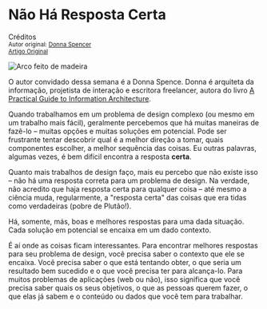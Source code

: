 Não Há Resposta Certa
=====================
Créditos<br/>
<small>Autor original: [Donna Spencer](http://52weeksofux.com/)<br/>[Artigo Original](http://52weeksofux.com/post/694599232/theres-no-right-answer)</small>

![Arco feito de madeira](http://media.tumblr.com/tumblr_l3ym44YWCP1qz7ace.jpg "Arco feito de madeira")

<a href="http://fivesimplesteps.com/" style="float:left;"><img src="http://media.tumblr.com/tumblr_l3ynjkVQ2O1qz7ace.gif" alt=""></a> O autor convidado dessa semana é a Donna Spence. Donna é arquiteta da informação, projetista de interação e escritora freelancer, autora do livro [A Practical Guide to Information Architecture](http://fivesimplesteps.com/books/practical-guide-information-architecture).

Quando trabalhamos em um problema de design complexo (ou mesmo em um trabalho mais fácil), geralmente percebemos que há muitas maneiras de fazê-lo &ndash; muitas opções e muitas soluções em potencial. Pode ser frustrante tentar descobrir qual é a melhor direção a tomar, quais componentes escolher, a melhor sequência das coisas. Eu outras palavras, algumas vezes, é bem difícil encontra a resposta **certa**.

Quanto mais trabalhos de design faço, mais eu percebo que não existe isso &ndash; não há uma resposta correta para um problema de design. Na verdade, não acredito que haja resposta certa para qualquer coisa &ndash; até mesmo a ciência muda, regularmente, a "resposta certa" das coisas que era tidas como verdadeiras (pobre de Plutão!).

Há, somente, más, boas e melhores respostas para uma dada situação. Cada solução em potencial se encaixa em um dado contexto.

É aí onde as coisas ficam interessantes. Para encontrar melhores respostas para seu problema de design, você precisa saber o contexto que ele se encaixa. Você precisa saber o que está tentando obter, o que seria um resultado bem sucedido e o que você precisa ter para alcança-lo. Para muitos problemas de aplicações (web ou não), isso significa que você precisa saber quais os seus objetivos, o que as pessoas querem fazer, o que elas já sabem e o conteúdo ou dados que você tem para trabalhar.

